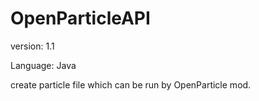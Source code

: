 # OpenParticleAPI

version: 1.1

Language: Java

create particle file which can be run by OpenParticle mod.

